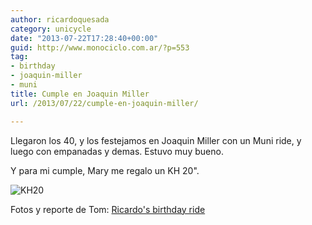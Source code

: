```yaml
---
author: ricardoquesada
category: unicycle
date: "2013-07-22T17:28:40+00:00"
guid: http://www.monociclo.com.ar/?p=553
tag:
- birthday
- joaquin-miller
- muni
title: Cumple en Joaquin Miller
url: /2013/07/22/cumple-en-joaquin-miller/

---
```


Llegaron los 40, y los festejamos en Joaquin Miller con un Muni ride, y luego
con empanadas y demas. Estuvo muy bueno.

Y para mi cumple, Mary me regalo un KH 20".

![KH20](/images/uni_kh20_birthday.jpeg)

Fotos y reporte de
Tom: [Ricardo's birthday ride](http://berkeleyunicycling.org/2013/08/18/ricardos-birthday-ride/#comment-142)

